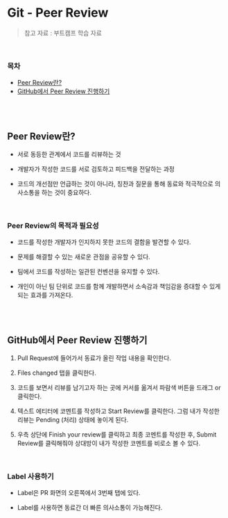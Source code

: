 # Git - Peer Review

> 참고 자료 : 부트캠프 학습 자료

<br/>

### 목차

- <a href="https://github.com/SangYoonLee1231/TIL/blob/main/Git/git_peer_review.md#peer-review%EB%9E%80">Peer Review란?</a>
- <a href="https://github.com/SangYoonLee1231/TIL/blob/main/Git/git_peer_review.md#github%EC%97%90%EC%84%9C-peer-review-%EC%A7%84%ED%96%89%ED%95%98%EA%B8%B0">GitHub에서 Peer Review 진행하기</a>
<!-- - <a href=""></a> -->

<br/><br/>

## Peer Review란?

- 서로 동등한 관계에서 코드를 리뷰하는 것

- 개발자가 작성한 코드를 서로 검토하고 피드백을 전달하는 과정

- 코드의 개선점만 언급하는 것이 아니라, 칭찬과 질문을 통해 동료와 적극적으로 의사소통을 하는 것이 중요하다.

<br/>

### Peer Review의 목적과 필요성

- 코드를 작성한 개발자가 인지하지 못한 코드의 결함을 발견할 수 있다.

- 문제를 해결할 수 있는 새로운 관점을 공유할 수 있다.

- 팀에서 코드를 작성하는 일관된 컨벤션을 유지할 수 있다.

- 개인이 아닌 팀 단위로 코드를 함께 개발하면서 소속감과 책임감을 증대할 수 있게 되는 효과를 가져온다.

<br/><br/>

## GitHub에서 Peer Review 진행하기

1. Pull Request에 들어가서 동료가 올린 작업 내용을 확인한다.

2. Files changed 탭을 클릭한다.

3. 코드를 보면서 리뷰를 남기고자 하는 곳에 커서를 옮겨서 파람색 버튼을 드래그 or 클릭한다.

4. 텍스트 에티터에 코멘트를 작성하고 Start Review를 클릭한다. 그럼 내가 작성한 리뷰는 Pending (처리) 상태에 놓이게 된다.

5. 우측 상단에 Finish your review를 클릭하고 최종 코멘트를 작성한 후, Submit Review를 클릭해줘야 상대방이 내가 작성한 코멘트를 비로소 볼 수 있다.

<br/>

### Label 사용하기

- Label은 PR 화면의 오른쪽에서 3번째 탭에 있다.

- Label를 사용하면 동료간 더 빠른 의사소통이 가능해진다.
